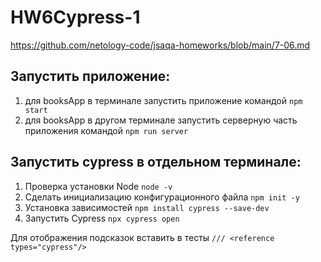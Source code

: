 # HW6Cypress-1
https://github.com/netology-code/jsaqa-homeworks/blob/main/7-06.md

## Запустить приложение:

1. для booksApp в терминале запустить приложение командой `npm start`
2. для booksApp в другом терминале запустить серверную часть приложения командой `npm run server`

## Запустить cypress в отдельном терминале:
1. Проверка установки Node `node -v`
2. Сделать инициализацию конфигурационного файла `npm init -y`
3. Установка зависимостей `npm install cypress --save-dev`
4. Запустить Cypress `npx cypress open`

Для отображения подсказок вставить в тесты `/// <reference types="cypress"/>`
